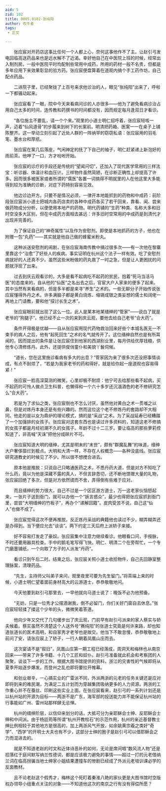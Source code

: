 ```yaml
---
aid: 5
zid: 102
title: 0005.0102-张纯阳
author: 吹牛者
tags: 
 - 正文

---
```




　　张应宸对开药店这事比任何一个人都上心，奈何这事他作不了主。让赵引弓发电回临高送药品来也是远水解不了近渴。幸好他自己在中医院上班的时候，经常出入制剂房。一般中医院平时均配制些常用中成药，所用的药材一般不名贵，但都是多年应用下来效果彰显的验方药。张应宸便盘算着在道观内搞个手工药作坊，自己配点药品。

　　二进院子里，已经聚拢了上百号来求他诊治的人，眼见“张纯阳”出来了，呼啦一下都骚动起来。

　　张应宸看了一眼，院中今天来看病问诊的人亦很多——他为了避免看病诊治占用自己太多的时间，连传教和药撰书的时间都没有，因而规定每月逢双日才看诊。

　　“各位施主不要乱，请一个个来。”观里的小道士明仁招呼着，张应宸轻咳一声，迈着“仙风道骨”的步履来到树下的长案前。明清把药箱、医案一一在桌子上铺陈整齐。这一举动立刻引起了近处人群的一阵纳罕的窃窃私语：张应宸用的羽毛笔、墨水台和厚纸。

　　张应宸在案几后落座，气闲神定的抚了下自己的袖子，明仁赶紧递上新泡好的雨前茶。他呷了一口，方才吩咐开始。

　　张应宸的诊疗的手段还是传统的“望闻问切”，还加入了现代医学常用的三样法宝：听诊器、体温计和血压计。三样物件虽然简陋，在诊断正确性上却提高了许多。因而很多被医家或者所谓的“儒医”各置一词搞得不明就里的人在他这里大多能得到较为准确的诊断，对症下药特别容易见效。

　　他边诊边开方。只要不是情况必须，一律开本地能抓到的药物和中成药：前阶段张应宸派小道士把城内各药店卖的各种中成药各买了若干回来，靠看、闻、尝来做药物成分分析，以便使用本地产的药物。明代药铺的“生药”种类、名称大多和旧时空没多大区别，但在中成药方面相去甚远：许多旧时空常用的中成药是到清代才出现并完善的。

　　为了保证自己的“神奇属性”以及作为安慰剂。即使是本地抓药的方子，他也在附赠一包“丸药”——其实就是他自己做的蜂蜜米粉丸。

　　这种派送安慰剂的闹剧，在张应宸海南传教中搞过很多次——有一次他在黎寨里靠这个“治愈”了好些人的疾病。事实证明在杭州这个法子一样有效。吃了安慰剂病就好的人还真不少。虽然这些米粉做的药丸救了一时之急，但是让人更困扰的问题就浮现了出来。

　　过去到庆云观看诊的，大多是看不起病吃不起药的贫民，抱着“死马当活马医”的态度来的，自从他的“仙医”之名出去之后，官宦大户人家来的便多了起来。其中当然有来看病的，但是多半都是来寻“养生”之术的。一些无聊分子开始传说张应宸懂得外丹之术。许多满脑子都是黄白烧炼、缩锡成银之类妄想的儒士和阔佬一再地上门请教，要和他“探讨长生之术”。

　　张应宸眼前就出现了这么一位。此人是某本地某缙绅的“管家”——说白了就是老爷的“狗腿子”。他已经不止一次的来到庆云观，要他去给自己老爷“合大药”。

　　条件开得极是优越——自从张应宸用现代药物救治回来好些个本城名医无一不束手的病人之后，他有“起死回生”之术的名气就传开了。这位缙绅自然也是有所耳闻的，因而提出的条件是让张应宸住到他家的西湖别业里，每月供给优厚钱粮，供他专心清修炼丹。此外，还提供俊俏童仆和美貌丫鬟伺候。

　　“道长，您在这里施诊看病有多大的出息？”管家因为来了很多次还没把事情谈成，有点不耐烦了，“若是为我家老爷的药和得好，就是给你起一座道观也容易得紧！”

　　张应宸一脸高深莫测的微笑，心里却极不耐烦：他宁可去给那些看不起病，买不起药的可怜人做点卫生科普，也懒得和一个六十多岁还沉湎酒色的老不修研究怎么“合大药”。

　　若是为了求仙之类，张应宸倒也不怎么讨厌，虽然他对黄白之术一贯嗤之以鼻，但是对炼丹本身还是有些兴趣的。然而这位这个老不修炼丹的套路却不大相同。他走的是以女为鼎炉的理论模式，搞的是“采战”之术。为了采战延寿已经糟蹋了一个加强排的女孩子。张应宸对这套东西也是读过许多资料的，知道这老不修搞的女孩子都是月经初潮不久的女孩子。年龄不过十二三岁。要让临高的那些萝莉控知道了，非高喊“天诛”把他分成碎片不可。

　　张应宸知道大明的缙绅，尤其是明末的“末世”，颇有“群魔乱舞”的味道，缙绅大户奢侈靡烂到极点。大明和大清一样，不存在人权概念——各种没底线。张应宸研究道教史的时候见了不少。所以很不想搅合进去。

　　原本他是推脱：只说自己只略通医药之术，不悉丹药大道，但是对方不知吃了什么药，竟以为他是深藏不露的真人，不但言辞恳切，还不断地馈赠大量的礼物，张应宸回绝了多次，但是对方依然锲而不舍，弄得倒有些难于应对。

　　而且缙绅的势力很大，自己不过是一个区区游方道士，万一这老家伙恼怒起来，一张片子送到衙门，就可以办他一个“妖言惑众”，最少也得把张应宸抓到衙门里，尝尝“大明缙绅的竹板子”，再办个“递解回籍”。皮肉受苦不说，自己这“仙人”也做不成了。

　　张应宸觉得这次不便再推脱，反正炼丹采战的典籍他也读过不少，糊弄糊弄还是办得到。当下便应允去“谈谈”。两下约定三天后府上派轿子来接。

　　好不容易打发走了豪奴。张应宸集中注意力继续看诊。他眼看口问，手按脉，不时还要用器具检查。手中的鹅毛笔写得飞快。明仁、明清二个在旁帮忙，一个专门磨墨铺纸，一个向取了方子的人派发“丹药”。

　　看诊只到午后二时。结束之后，张应宸关照小道士收拾物件，自己先回静室整理脉案，清理药品。

　　“先生，主持师父叫弟子来问，观里夜里可要为先生留门。”将茶端上来的时候，小道士明仁望着面前身材高大的云游道士，恭恭敬敬地问。

　　今天他要到赵引弓那里去，一早他就向马道士说了：晚饭不必为他预备。

　　“无妨，只是一位秀才公摆酒谢我，倒不必留门，你们关好门窗自去休息。”张应宸轻轻揉了揉这个少年的头，微微笑着答道。

　　他向少年又交代了几句缓步出了庆云观，门前早有赵引弓派来的家人蔡实与轿夫候着。蔡实虽然不清楚这个人送外号“赛纯阳”的张道士究竟是何许来路，却也知道张道长的医术高明，和自家秀才老爷也是故交。他当下不敢怠慢，恭恭敬敬地上前问了安，请张应宸上了轿子，一行人朝着凤凰山庄而去。

　　这次宴请不是“叙旧”，凤凰山庄第一期工程已经落成，周洞天和梅林也从南京回来——带来了许多书籍、十几个工匠和奴仆。赵引弓准备就此机会和考察团的人聚聚，谈谈下一步的工作。根据大图书馆提供的资料，浙江的灾害性的气候即将从夏季开始逐步爆发。而登州之乱也即将要拉开帷幕。

　　和创业艰辛，一心搞实业的广雷派不同，外派两浙的元老的任务关键还是应对即将到来的难民潮，为满足二五计划而为穿越集团吸纳更多的人力资源。两浙的工作重心并不在蚕丝、印刷这些实业上面。在张应宸看来，赵引弓的一系列计划还是以杭州站的开源为目标——两浙不是广东，海军部的投送能力并不能保证杭州站的行事能如广州、雷州站那样肆无忌惮。

　　杭州的缙绅阶层，以信仰来划分的话，大抵可分为亲耶稣会士绅、反耶稣会士绅和中间派。由于杨廷筠等所谓“杭州开教柱石”的示范作用，杭州的亲近基督教士绅比例相较于其他地方是很高的，加上两浙风气开放，如余姚黄宗羲之类好“奇学”、“西学”的开明士大夫也有不少，这部分士绅的圈子是赵引弓可以借耶稣会之力而混进去的。

　　就是不知道老赵的时文和近体诗恶补的如何，无论是席间唱“数风流人物”还是拾落红于庭间默写纳兰性德词，都是应该极力避免的事情——超过一打的元老借纳兰词在临高拐骗当地士绅家小姐结果遭撞车的惨剧已经成了外派元老培训课必学的反面教材。

　　且不论老赵这个假秀才，梅林这个死盯着秦淮八艳的家伙更是大图书馆时空版权办领导小组重点关注的对象——不知道他这次的南京之行有没有得偿所愿？


